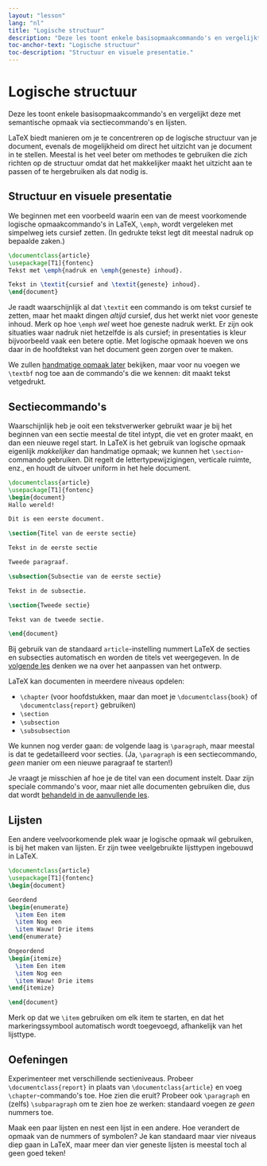 ```yaml
---
layout: "lesson"
lang: "nl"
title: "Logische structuur"
description: "Deze les toont enkele basisopmaakcommando's en vergelijkt deze met semantische opmaak via sectiecommando's en lijsten."
toc-anchor-text: "Logische structuur"
toc-description: "Structuur en visuele presentatie."
---
```


# Logische structuur

<span
  class="summary">Deze les toont enkele basisopmaakcommando's en vergelijkt deze met semantische opmaak via sectiecommando's en lijsten.</span>

LaTeX biedt manieren om je te concentreren op de logische structuur van je document, evenals de mogelijkheid om direct het uitzicht van je document in te stellen.
Meestal is het veel beter om methodes te gebruiken die zich richten op de structuur omdat dat het makkelijker maakt het uitzicht aan te passen of te hergebruiken als dat nodig is.

## Structuur en visuele presentatie

We beginnen met een voorbeeld waarin een van de meest voorkomende logische opmaakcommando's in LaTeX, `\emph`, wordt vergeleken met simpelweg iets cursief zetten.
(In gedrukte tekst legt dit meestal nadruk op bepaalde zaken.)

```latex
\documentclass{article}
\usepackage[T1]{fontenc}
Tekst met \emph{nadruk en \emph{geneste} inhoud}.

Tekst in \textit{cursief and \textit{geneste} inhoud}.
\end{document}
```

Je raadt waarschijnlijk al dat `\textit` een commando is om tekst cursief te zetten, maar het maakt dingen _altijd_ cursief, dus het werkt niet voor geneste inhoud.
Merk op hoe `\emph` _wel_ weet hoe geneste nadruk werkt.
Er zijn ook situaties waar nadruk niet hetzelfde is als cursief;
in presentaties is kleur bijvoorbeeld vaak een betere optie.
Met logische opmaak hoeven we ons daar in de hoofdtekst van het document geen zorgen over te maken.

We zullen [handmatige opmaak later](lesson-11) bekijken, maar voor nu voegen we `\textbf` nog toe aan de commando's die we kennen: dit maakt tekst vetgedrukt.

## Sectiecommando's

Waarschijnlijk heb je ooit een tekstverwerker gebruikt waar je bij het beginnen van een sectie meestal de titel intypt, die vet en groter maakt, en dan een nieuwe regel start.
In LaTeX is het gebruik van logische opmaak eigenlijk _makkelijker_ dan handmatige opmaak;
we kunnen het `\section`-commando gebruiken.
Dit regelt de lettertypewijzigingen, verticale ruimte, enz., en houdt de uitvoer uniform in het hele document.

```latex
\documentclass{article}
\usepackage[T1]{fontenc}
\begin{document}
Hallo wereld!

Dit is een eerste document.

\section{Titel van de eerste sectie}

Tekst in de eerste sectie

Tweede paragraaf.

\subsection{Subsectie van de eerste sectie}

Tekst in de subsectie.

\section{Tweede sectie}

Tekst van de tweede sectie.

\end{document}
```

Bij gebruik van de standaard `article`-instelling nummert LaTeX de secties en subsecties automatisch en worden de titels vet weergegeven.
In de [volgende les](lesson-05) denken we na over het aanpassen van het ontwerp.

LaTeX kan documenten in meerdere niveaus opdelen:

- `\chapter` (voor hoofdstukken, maar dan moet je `\documentclass{book}` of
  `\documentclass{report}` gebruiken)
- `\section`
- `\subsection`
- `\subsubsection`

We kunnen nog verder gaan: de volgende laag is `\paragraph`, maar meestal is dat te gedetailleerd voor secties.
(Ja, `\paragraph` is een sectiecommando, _geen_ manier om een nieuwe paragraaf te starten!)

Je vraagt je misschien af hoe je de titel van een document instelt.
Daar zijn speciale commando's voor, maar niet alle documenten gebruiken die, dus dat wordt [behandeld in de aanvullende les](more-04).

## Lijsten

Een andere veelvoorkomende plek waar je logische opmaak wil gebruiken, is bij het maken van lijsten.
Er zijn twee veelgebruikte lijsttypen ingebouwd in LaTeX.

```latex
\documentclass{article}
\usepackage[T1]{fontenc}
\begin{document}

Geordend
\begin{enumerate}
  \item Een item
  \item Nog een
  \item Wauw! Drie items
\end{enumerate}

Ongeordend
\begin{itemize}
  \item Een item
  \item Nog een
  \item Wauw! Drie items
\end{itemize}

\end{document}
```

Merk op dat we `\item` gebruiken om elk item te starten, en dat het markeringssymbool automatisch wordt toegevoegd, afhankelijk van het lijsttype.

## Oefeningen

Experimenteer met verschillende sectieniveaus.
Probeer `\documentclass{report}` in plaats van `\documentclass{article}` en voeg `\chapter`-commando's toe.
Hoe zien die eruit?
Probeer ook `\paragraph` en (zelfs) `\subparagraph` om te zien hoe ze werken: standaard voegen ze _geen_ nummers toe.

Maak een paar lijsten en nest een lijst in een andere.
Hoe verandert de opmaak van de nummers of symbolen?
Je kan standaard maar vier niveaus diep gaan in LaTeX, maar meer dan vier geneste lijsten is meestal toch al geen goed teken!
